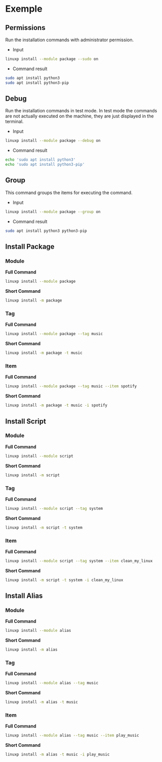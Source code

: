 # Exemple

## Permissions

Run the installation commands with administrator permission.

- Input

```bash
linuxp install --module package --sudo on
```

- Command result

```bash
sudo apt install python3
sudo apt install python3-pip
```

## Debug

Run the installation commands in test mode. In test mode the commands are not
actually executed on the machine, they are just displayed in the terminal.

- Input

```bash
linuxp install --module package --debug on
```

- Command result

```bash
echo 'sudo apt install python3'
echo 'sudo apt install python3-pip'
```

## Group

This command groups the items for executing the command.

- Input

```bash
linuxp install --module package --group on
```

- Command result

```bash
sudo apt install python3 python3-pip
```

## Install Package


### Module

**Full Command**
```bash
linuxp install --module package
```
**Short Command**
```bash
linuxp install -m package
```

### Tag

**Full Command**
```bash
linuxp install --module package --tag music
```
**Short Command**
```bash
linuxp install -m package -t music
```

### Item

**Full Command**
```bash
linuxp install --module package --tag music --item spotify
```

**Short Command**
```bash
linuxp install -m package -t music -i spotify
```

## Install Script

### Module

**Full Command**
```bash
linuxp install --module script
```
**Short Command**
```bash
linuxp install -m script
```

### Tag

**Full Command**
```bash
linuxp install --module script --tag system
```
**Short Command**
```bash
linuxp install -m script -t system
```

### Item

**Full Command**
```bash
linuxp install --module script --tag system --item clean_my_linux
```

**Short Command**
```bash
linuxp install -m script -t system -i clean_my_linux
```


## Install Alias

### Module

**Full Command**
```bash
linuxp install --module alias
```
**Short Command**
```bash
linuxp install -m alias
```

### Tag

**Full Command**
```bash
linuxp install --module alias --tag music
```
**Short Command**
```bash
linuxp install -m alias -t music
```

### Item

**Full Command**
```bash
linuxp install --module alias --tag music --item play_music
```

**Short Command**
```bash
linuxp install -m alias -t music -i play_music
```